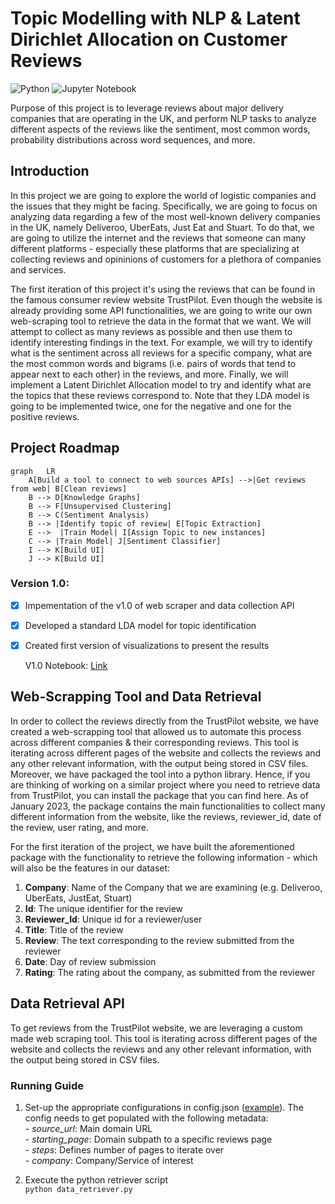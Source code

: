 # Topic Modelling with NLP & Latent Dirichlet Allocation on Customer Reviews
![Python](https://img.shields.io/badge/-Python-000?&logo=Python) ![Jupyter Notebook](https://img.shields.io/badge/Jupyter-Notebook-orange?&logo=Jupyter)

Purpose of this project is to leverage reviews about major delivery companies that are operating in the UK, and perform NLP tasks to analyze different aspects of the reviews like the sentiment, most common words, probability distributions across word sequences, and more.

## Introduction

In this project we are going to explore the world of logistic companies and the issues that they might be facing. Specifically, we are going to focus on analyzing data regarding a few of the most well-known delivery companies in the UK, namely <a href="https://en.wikipedia.org/wiki/Deliveroo" style="text-decoration:none"> Deliveroo</a>, <a href="https://en.wikipedia.org/wiki/UberEats" style="text-decoration:none"> UberEats</a>, <a href="https://en.wikipedia.org/wiki/Just_Eat" style="text-decoration:none"> Just Eat</a> and <a href="https://stuart.com/" style="text-decoration:none"> Stuart</a>. To do that, we are going to utilize the internet and the reviews that someone can many different platforms - especially these platforms that are specializing at collecting reviews and opininions of customers for a plethora of companies and services. 

The first iteration of this project it's using the reviews that can be found in the famous consumer review website <a href="https://en.wikipedia.org/wiki/Trustpilot" style="text-decoration:none"> TrustPilot</a>. Even though the website is already providing some API functionalities, we are going to write our own web-scraping tool to retrieve the data in the format that we want. We will attempt to collect as many reviews as possible and then use them to identify interesting findings in the text. For example, we will try to identify what is the sentiment across all reviews for a specific company, what are the most common words and bigrams (i.e. pairs of words that tend to appear next to each other) in the reviews, and more. Finally, we will implement a <a href="https://en.wikipedia.org/wiki/Latent_Dirichlet_allocation" style="text-decoration:none"> Latent Dirichlet Allocation</a> model to try and identify what are the topics that these reviews correspond to. Note that they LDA model is going to be implemented twice, one for the negative and one for the positive reviews.


## Project Roadmap

```mermaid
graph   LR
    A[Build a tool to connect to web sources APIs] -->|Get reviews from web| B[Clean reviews]
    B --> D[Knowledge Graphs]
    B --> F[Unsupervised Clustering]
    B --> C(Sentiment Analysis)
    B --> |Identify topic of review| E[Topic Extraction]
    E -->  |Train Model| I[Assign Topic to new instances]
    C --> |Train Model| J[Sentiment Classifier]
    I --> K[Build UI]
    J --> K[Build UI]
```

### Version 1.0:

- [x] Impementation of the v1.0 of web scraper and data collection API 
- [x] Developed a standard LDA model for topic identification
- [x] Created first version of visualizations to present the results

    V1.0 Notebook: <a href="https://github.com/gpsyrou/Text_Analysis_of_Consumer_Reviews/blob/main/jupyter_notebook/reviews.ipynb">Link</a>

## Web-Scrapping Tool and Data Retrieval

In order to collect the reviews directly from the TrustPilot website, we have created a web-scrapping tool that allowed us to automate this process across different companies & their corresponding reviews. This tool is iterating across different pages of the website and collects the reviews and any other relevant information, with the output being stored in CSV files. Moreover, we have packaged the tool into a python library. Hence, if you are thinking of working on a similar project where you need to retrieve data from TrustPilot, you can install the package that you can find <a href="https://github.com/gpsyrou/Text_Analysis_of_Consumer_Reviews/blob/main/trustplt.py" style="text-decoration:none">here</a>. As of January 2023, the package contains the main functionalities to collect many different information from the website, like the reviews, reviewer_id, date of the review, user rating, and more. 

For the first iteration of the project, we have built the aforementioned package with the functionality to retrieve the following information - which will also be the features in our dataset:

1. **Company**: Name of the Company that we are examining (e.g. Deliveroo, UberEats, JustEat, Stuart)
2. **Id**: The unique identifier for the review
3. **Reviewer_Id**: Unique id for a reviewer/user
4. **Title**: Title of the review
5. **Review**: The text corresponding to the review submitted from the reviewer
6. **Date**: Day of review submission
7. **Rating**: The rating about the company, as submitted from the reviewer


## Data Retrieval API

To get reviews from the TrustPilot website, we are leveraging a custom made web scraping tool. This tool is iterating across different pages of the website and collects the reviews and any other relevant information, with the output being stored in CSV files.

### Running Guide

1. Set-up the appropriate configurations in config.json (<a href="https://raw.githubusercontent.com/gpsyrou/Text_Analysis_of_Consumer_Reviews/main/config.json">example</a>). The config needs to get populated with the following metadata:<br>
        - <em>source_url</em>: Main domain URL<br>
        - <em>starting_page</em>: Domain subpath to a specific reviews page<br>
        - <em>steps</em>: Defines number of pages to iterate over<br>
        - <em>company</em>: Company/Service of interest<br>

2. Execute the python retriever script<br>
        `python data_retriever.py`
